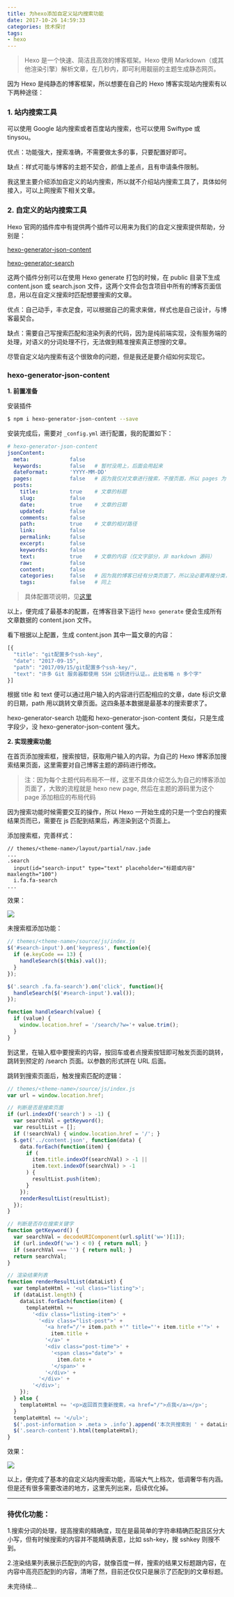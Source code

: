 ```yaml
---
title: 为hexo添加自定义站内搜索功能
date: 2017-10-26 14:59:33
categories: 技术探讨
tags:
- hexo
---
```

> Hexo 是一个快速、简洁且高效的博客框架。Hexo 使用 Markdown（或其他渲染引擎）解析文章，在几秒内，即可利用靓丽的主题生成静态网页。

因为 Hexo 是纯静态的博客框架，所以想要在自己的 Hexo 博客实现站内搜索有以下两种途径：

### 1. 站内搜索工具

可以使用 Google 站内搜索或者百度站内搜索，也可以使用 Swiftype 或 tinysou。

优点：功能强大，搜索准确，不需要做太多的事，只要配置好即可。

缺点：样式可能与博客的主题不契合，颜值上差点，且有申请条件限制。

我这里主要介绍添加自定义的站内搜索，所以就不介绍站内搜索工具了，具体如何接入，可以上网搜索下相关文章。

### 2. 自定义的站内搜索工具

Hexo 官网的插件库中有提供两个插件可以用来为我们的自定义搜索提供帮助，分别是：

[hexo-generator-json-content](https://github.com/alexbruno/hexo-generator-json-content)

[hexo-generator-search](https://github.com/PaicHyperionDev/hexo-generator-search)

这两个插件分别可以在使用 Hexo generate 打包的时候，在 public 目录下生成 content.json 或 search.json 文件，这两个文件会包含项目中所有的博客页面信息，用以在自定义搜索时匹配想要搜索的文章。

优点：自己动手，丰衣足食，可以根据自己的需求来做，样式也是自己设计，与博客最契合。

缺点：需要自己写搜索匹配和渲染列表的代码，因为是纯前端实现，没有服务端的处理，对语义的分词处理不行，无法做到精准搜索真正想搜的文章。

尽管自定义站内搜索有这个很致命的问题，但是我还是要介绍如何实现它。

### hexo-generator-json-content

**1. 前置准备**

安装插件

```bash
$ npm i hexo-generator-json-content --save
```

安装完成后，需要对 `_config.yml` 进行配置，我的配置如下：

```yml
# hexo-generator-json-content
jsonContent:
  meta:             false
  keywords:         false   # 暂时没用上，后面会用起来
  dateFormat:       'YYYY-MM-DD'
  pages:            false   # 因为我仅对文章进行搜索，不搜页面，所以 pages 为 false
  posts:
    title:          true    # 文章的标题
    slug:           false
    date:           true    # 文章的日期
    updated:        false
    comments:       false
    path:           true    # 文章的相对路径
    link:           false
    permalink:      false
    excerpt:        false
    keywords:       false
    text:           true    # 文章的内容（仅文字部分，非 markdown 源码）
    raw:            false
    content:        false
    categories:     false   # 因为我的博客已经有分类页面了，所以没必要再搜分类，设置 false
    tags:           false   # 同上
```
> 具体配置项说明，见[这里](https://github.com/alexbruno/hexo-generator-json-content)

以上，便完成了最基本的配置，在博客目录下运行 `hexo generate` 便会生成所有文章数据的 content.json 文件。

看下根据以上配置，生成 content.json 其中一篇文章的内容：

```JavaScript
[{
  "title": "git配置多个ssh-key",
  "date": "2017-09-15",
  "path": "2017/09/15/git配置多个ssh-key/",
  "text": "许多 Git 服务器都使用 SSH 公钥进行认证。。此处省略 n 多个字"
}]
```
根据 title 和 text 便可以通过用户输入的内容进行匹配相应的文章，date 标识文章的日期，path 用以跳转文章页面。这四条基本数据是最基本的搜索要求了。

hexo-generator-search 功能和 hexo-generator-json-content 类似，只是生成字段少，没 hexo-generator-json-content 强大。

**2. 实现搜索功能**

在首页添加搜索框，搜索按钮，获取用户输入的内容。为自己的 Hexo 博客添加搜索结果页面，这里需要对自己博客主题的源码进行修改。

> 注：因为每个主题代码布局不一样，这里不具体介绍怎么为自己的博客添加页面了，大致的流程就是 hexo new page, 然后在主题的源码里为这个 page 添加相应的布局代码

因为搜索功能时候需要交互的操作，所以 Hexo 一开始生成的只是一个空白的搜索结果页而已，需要在 js 匹配到结果后，再渲染到这个页面上。

添加搜索框，完善样式：

```jade
// themes/<theme-name>/layout/partial/nav.jade
...
.search
  input(id="search-input" type="text" placeholder="标题或内容" maxlength="100")
  i.fa.fa-search
...
```

效果：

![](/images/article/WX20171026-165642.png)

未搜索框添加功能：

```JavaScript
// themes/<theme-name>/source/js/index.js
$('#search-input').on('keypress', function(e){
  if (e.keyCode == 13) {
    handleSearch($(this).val());
  }
});

$('.search .fa.fa-search').on('click', function(){
  handleSearch($('#search-input').val());
});

function handleSearch(value) {
  if (value) {
    window.location.href = '/search/?w='+ value.trim();
  }
}
```

到这里，在输入框中要搜索的内容，按回车或者点搜索按钮即可触发页面的跳转，跳转到预定的 /search 页面。以参数的形式拼在 URL 后面。

跳转到搜索页面后，触发搜索匹配的逻辑：

```JavaScript
// themes/<theme-name>/source/js/index.js
var url = window.location.href;

// 判断是否是搜索页面
if (url.indexOf('search') > -1) {
  var searchVal = getKeyword();
  var resultList = [];
  if (!searchVal) { window.location.href = '/'; }
  $.get('../content.json', function(data) {
    data.forEach(function(item) {
      if (
        item.title.indexOf(searchVal) > -1 ||
        item.text.indexOf(searchVal) > -1
      ) {
        resultList.push(item);
      }
    });
    renderResultList(resultList);
  });
}

// 判断是否存在搜索关键字
function getKeyword() {
  var searchVal = decodeURIComponent(url.split('w=')[1]);
  if (url.indexOf('w=') < 0) { return null; }
  if (searchVal === '') { return null; }
  return searchVal;
}

// 渲染结果列表
function renderResultList(dataList) {
  var templateHtml = '<ul class="listing">';
  if (dataList.length) {
    dataList.forEach(function(item) {
      templateHtml +=
        '<div class="listing-item">' +
          '<div class="list-post">' +
            '<a href="/'+ item.path +'" title="'+ item.title +'">' +
              item.title +
            '</a>' +
            '<div class="post-time">' +
              '<span class="date">' +
                item.date +
              '</span>' +
            '</div>' +
          '</div>' +
        '</div>';
    });
  } else {
    templateHtml += '<p>返回首页重新搜索，<a href="/">点我</a></p>';
  }
  templateHtml += '</ul>';
  $('.post-information > .meta > .info').append('本次共搜索到 ' + dataList.length + ' 条结果');
  $('.search-content').html(templateHtml);
}
```
效果：

![](/images/article/WX20171026-173307.png)

以上，便完成了基本的自定义站内搜索功能，高端大气上档次，低调奢华有内涵。但是还有很多需要改进的地方，这里先列出来，后续优化掉。

---

### 待优化功能：

1.搜索分词的处理，提高搜索的精确度，现在是最简单的字符串精确匹配且区分大小写，但有时候搜索的内容并不能精确表意，比如 ssh-key，搜 sshkey 则搜不到。

2.渲染结果列表展示匹配到的内容，就像百度一样，搜索的结果又标题跟内容，在内容中高亮匹配到的内容，清晰了然，目前还仅仅只是展示了匹配到的文章标题。

未完待续...
